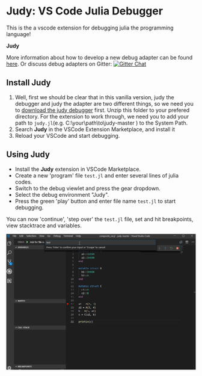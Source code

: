 # Judy: VS Code Julia Debugger

This is the a vscode extension for debugging julia the programming language!

**Judy**

More information about how to develop a new debug adapter can be found
[here](https://code.visualstudio.com/docs/extensions/example-debuggers).
Or discuss debug adapters on Gitter:
[![Gitter Chat](https://img.shields.io/badge/chat-online-brightgreen.svg)](https://gitter.im/Microsoft/vscode)

## Install Judy

1. Well, first we should be clear that in this vanilla version, judy the debugger and judy the adapter are two different things, so we need you to [download the judy debugger](https://github.com/judy-vscode/Judy/archive/master.zip) first.
Unzip this folder to your prefered directory. For the extension to work through, we need you to add your path to `judy.jl`(e.g. C:\your\path\to\judy-master ) to the System Path.
2. Search **Judy** in the VSCode Extension Marketplace, and install it
3. Reload your VSCode and start debugging.

## Using Judy

* Install the **Judy** extension in VSCode Marketplace.
* Create a new 'program' file `test.jl` and enter several lines of julia codes.
* Switch to the debug viewlet and press the gear dropdown.
* Select the debug environment "Judy".
* Press the green 'play' button and enter file name `test.jl` to start debugging.

You can now 'continue', 'step over' the `test.jl` file, set and hit breakpoints, view stacktrace and variables.

![Judy](https://raw.githubusercontent.com/judy-vscode/Adapter/develop/images/judy.gif)



